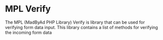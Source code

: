 
# MPL Verify

The MPL (MadByAd PHP Library) Verify is library that can be used for verifying form data input. This library contains a list of methods for verifying the incoming form data
